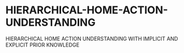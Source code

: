 # HIERARCHICAL-HOME-ACTION-UNDERSTANDING
HIERARCHICAL HOME ACTION UNDERSTANDING WITH IMPLICIT AND EXPLICIT PRIOR KNOWLEDGE
